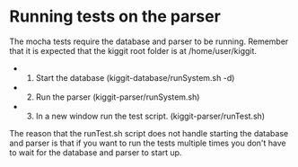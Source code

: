 Running tests on the parser
===========================

The mocha tests require the database and parser to be running. 
Remember that it is expected that the kiggit root folder is at /home/user/kiggit.

* 1. Start the database (kiggit-database/runSystem.sh -d)

* 2. Run the parser (kiggit-parser/runSystem.sh)  

* 3. In a new window run the test script. (kiggit-parser/runTest.sh)

The reason that the runTest.sh script does not handle starting the database and parser is
that if you want to run the tests multiple times you don't have to wait for the database and parser to
start up.
